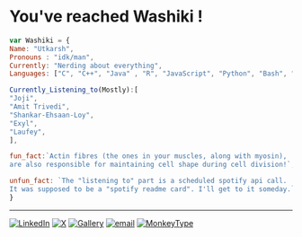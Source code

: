 # You've reached Washiki !



```javascript 
var Washiki = {
Name: "Utkarsh",
Pronouns : "idk/man",
Currently: "Nerding about everything",
Languages: ["C", "C++", "Java" , "R", "JavaScript", "Python", "Bash", "Rust", "HTML/CSS"],

Currently_Listening_to(Mostly):[
"Joji",
"Amit Trivedi",
"Shankar-Ehsaan-Loy",
"Exyl",
"Laufey",
],

fun_fact:`Actin fibres (the ones in your muscles, along with myosin),
are also responsible for maintaining cell shape during cell division!`,

unfun_fact: `The "listening to" part is a scheduled spotify api call.
It was supposed to be a "spotify readme card". I'll get to it someday.` 
}
```
<!--
**Washiki/Washiki** is a ✨ _special_ ✨ repository because its `README.md` (this file) appears on your GitHub profile.

Here are some ideas to get you started:

- 🔭 I’m currently working on ...
- 🌱 I’m currently learning ...
- 👯 I’m looking to collaborate on ...
- 🤔 I’m looking for help with ...
- 💬 Ask me about ...
- 📫 How to reach me: ...
- 😄 Pronouns: ...
- ⚡ Fun fact: ...
-->
___
  

[![LinkedIn](https://img.shields.io/badge/LinkedIn-%230077B5.svg?style=for-the-badge&logo=LinkedIn&logoColor=white)](https://www.linkedin.com/in/utkarsh-singh-402641269)
[![X](https://img.shields.io/badge/X-black.svg?style=for-the-badge&logo=X&logoColor=white)](https://x.com/HelicallyWound) 
[![Gallery](https://img.shields.io/badge/Instagram-E4405F?style=for-the-badge&logo=Instagram&logoColor=white)](https://www.instagram.com/washis.camera.roll/)
[![email](https://img.shields.io/badge/Email-D14836?style=for-the-badge&logo=gmail&logoColor=white)](mailto:iit2024052@iiita.ac.in)
[![MonkeyType](https://img.shields.io/badge/Monkeytype-e2b714?style=for-the-badge&logo=monkeytype&logoColor=white)](https://monkeytype.com/profile/Washikiballa)
  


